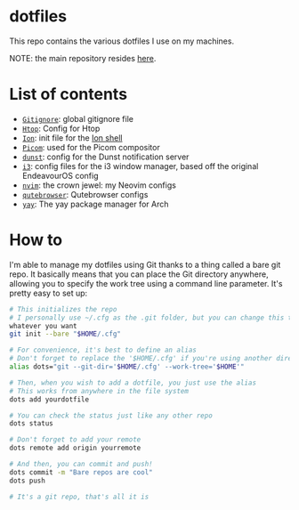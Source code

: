 # dotfiles

This repo contains the various dotfiles I use on my machines.

NOTE: the main repository resides [here](https://git.hackbever.be/Chewing_Bever/dotfiles).

# List of contents

* [`Gitignore`](.config/git/ignore): global gitignore file
* [`Htop`](.config/htop/htoprc): Config for Htop
* [`Ion`](.config/ion/initrc): init file for the [Ion shell](https://github.com/redox-os/ion)
* [`Picom`](.config/picom.conf): used for the Picom compositor
* [`dunst`](.config/dust/dunstrc): config for the Dunst notification server
* [`i3`](.config/i3): config files for the i3 window manager, based off the
  original EndeavourOS config
* [`nvim`](.config/nvim): the crown jewel: my Neovim configs
* [`qutebrowser`](.config/qutebrowser): Qutebrowser configs
* [`yay`](.config/yay): The yay package manager for Arch

# How to

I'm able to manage my dotfiles using Git thanks to a thing called a bare git
repo. It basically means that you can place the Git directory anywhere,
allowing you to specify the work tree using a command line parameter. It's
pretty easy to set up:

```bash
# This initializes the repo
# I personally use ~/.cfg as the .git folder, but you can change this to
whatever you want
git init --bare "$HOME/.cfg"

# For convenience, it's best to define an alias
# Don't forget to replace the '$HOME/.cfg' if you're using another directory.
alias dots="git --git-dir='$HOME/.cfg' --work-tree='$HOME'"

# Then, when you wish to add a dotfile, you just use the alias
# This works from anywhere in the file system
dots add yourdotfile

# You can check the status just like any other repo
dots status

# Don't forget to add your remote
dots remote add origin yourremote

# And then, you can commit and push!
dots commit -m "Bare repos are cool"
dots push

# It's a git repo, that's all it is
```
